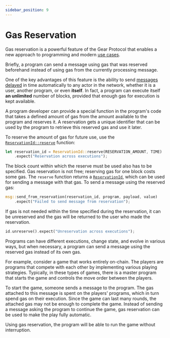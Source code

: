 ```yaml
---
sidebar_position: 9
---
```


# Gas Reservation

Gas reservation is a powerful feature of the Gear Protocol that enables a new approach to programming and modern [use cases](/docs/about/features/message-automation.md).

Briefly, a program can send a message using gas that was reserved beforehand instead of using gas from the currently processing message.

One of the key advantages of this feature is the ability to send [messages delayed](/docs/build/delayed-messages.md) in time automatically to any actor in the network, whether it is a user, another program, or even **itself**. In fact, a program can execute itself **an unlimited** number of blocks, provided that enough gas for execution is kept available.

A program developer can provide a special function in the program's code that takes a defined amount of gas from the amount available to the program and reserves it. A reservation gets a unique identifier that can be used by the program to retrieve this reserved gas and use it later.

To reserve the amount of gas for future use, use the [`ReservationId::reserve`](https://docs.gear.rs/gstd/struct.ReservationId.html#method.reserve) function:

```rust
let reservation_id = ReservationId::reserve(RESERVATION_AMOUNT, TIME)
    .expect("Reservation across executions");
```

The block count within which the reserve must be used also has to be specified. Gas reservation is not free; reserving gas for one block costs some gas. The `reserve` function returns a [`ReservationId`](https://docs.gear.rs/gstd/struct.ReservationId.html), which can be used for sending a message with that gas. To send a message using the reserved gas:

```rust
msg::send_from_reservation(reservation_id, program, payload, value)
    .expect("Failed to send message from reservation");
```

If gas is not needed within the time specified during the reservation, it can be unreserved and the gas will be returned to the user who made the reservation.

```rust
id.unreserve().expect("Unreservation across executions");
```

Programs can have different executions, change state, and evolve in various ways, but when necessary, a program can send a message using the reserved gas instead of its own gas.

For example, consider a game that works entirely on-chain. The players are programs that compete with each other by implementing various playing strategies. Typically, in these types of games, there is a master program that starts the game and controls the move order between the players.

To start the game, someone sends a message to the program. The gas attached to this message is spent on the players' programs, which in turn spend gas on their execution. Since the game can last many rounds, the attached gas may not be enough to complete the game. Instead of sending a message asking the program to continue the game, gas reservation can be used to make the play fully automatic.

Using gas reservation, the program will be able to run the game without interruption.